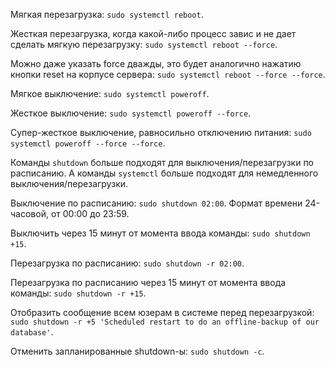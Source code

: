Мягкая перезагрузка: `sudo systemctl reboot`.

Жесткая перезагрузка, когда какой-либо процесс завис и не дает сделать мягкую перезагрузку: `sudo systemctl reboot --force`.

Можно даже указать force дважды, это будет аналогично нажатию кнопки reset на корпусе сервера: `sudo systemctl reboot --force --force`.

Мягкое выключение: `sudo systemctl poweroff`.

Жесткое выключение: `sudo systemctl poweroff --force`.

Супер-жесткое выключение, равносильно отключению питания: `sudo systemctl poweroff --force --force`.

Команды `shutdown` больше подходят для выключения/перезагрузки по расписанию. А команды `systemctl` больше подходят для немедленного выключения/перезагрузки.

Выключение по расписанию: `sudo shutdown 02:00`. Формат времени 24-часовой, от 00:00 до 23:59.

Выключить через 15 минут от момента ввода команды: `sudo shutdown +15`.

Перезагрузка по расписанию: `sudo shutdown -r 02:00`.

Перезагрузка по расписанию через 15 минут от момента ввода команды: `sudo shutdown -r +15`.

Отобразить сообщение всем юзерам в системе перед перезагрузкой: `sudo shutdown -r +5 'Scheduled restart to do an offline-backup of our database'`.

Отменить запланированные shutdown-ы: `sudo shutdown -c`.

